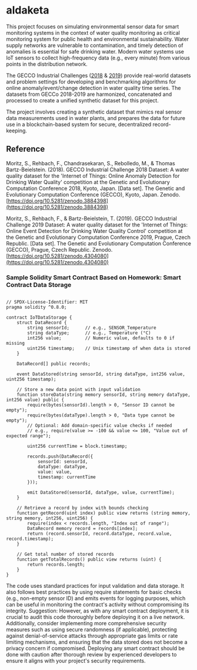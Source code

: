 # aldaketa

This project focuses on simulating environmental sensor data for smart monitoring systems in the context of water quality monitoring as critical monitoring system for public health and environmental sustainability. Water supply networks are vulnerable to contamination, and timely detection of anomalies is essential for safe drinking water. Modern water systems use IoT sensors to collect high-frequency data (e.g., every minute) from various points in the distribution network.

The GECCO Industrial Challenges ([2018](https://www.spotseven.de/wp-content/uploads/2018/03/rulesGeccoIc2018.pdf) & [2019](https://www.th-koeln.de/mam/downloads/deutsch/hochschule/fakultaeten/informatik_und_ingenieurwissenschaften/rulesgeccoic2019.pdf)) provide real-world datasets and problem settings for developing and benchmarking algorithms for online anomaly/event/change detection in water quality time series. The datasets from GECCo 2018-2019 are harmonized, concatenated and processed to create a unified synthetic dataset for this project.

The project involves creating a synthetic dataset that mimics real sensor data measurements used in water plants, and prepares the data for future use in a blockchain-based system for secure, decentralized record-keeping.

## Reference

Moritz, S., Rehbach, F., Chandrasekaran, S., Rebolledo, M., & Thomas Bartz-Beielstein. (2018). GECCO Industrial Challenge 2018 Dataset: A water quality dataset for the 'Internet of Things: Online Anomaly Detection for Drinking Water Quality' competition at the Genetic and Evolutionary Computation Conference 2018, Kyoto, Japan. [Data set]. The Genetic and Evolutionary Computation Conference (GECCO), Kyoto, Japan. Zenodo. [https://doi.org/10.5281/zenodo.3884398](https://doi.org/10.5281/zenodo.3884398)


Moritz, S., Rehbach, F., & Bartz-Beielstein, T. (2019). GECCO Industrial Challenge 2019 Dataset: A water quality dataset for the 'Internet of Things: Online Event Detection for Drinking Water Quality Control' competition at the Genetic and Evolutionary Computation Conference 2019, Prague, Czech Republic. [Data set]. The Genetic and Evolutionary Computation Conference (GECCO), Prague, Czech Republic. Zenodo. [https://doi.org/10.5281/zenodo.4304080](https://doi.org/10.5281/zenodo.4304080)

### Sample Solidity Smart Contract Based on Homework: Smart Contract Data Storage

```solidity

// SPDX-License-Identifier: MIT
pragma solidity ^0.8.0;

contract IoTDataStorage {
    struct DataRecord {
        string sensorId;      // e.g., SENSOR_Temperature
        string dataType;      // e.g., Temperature (°C)
        int256 value;         // Numeric value, defaults to 0 if missing
        uint256 timestamp;    // Unix timestamp of when data is stored
    }

    DataRecord[] public records;

    event DataStored(string sensorId, string dataType, int256 value, uint256 timestamp);

    // Store a new data point with input validation
    function storeData(string memory sensorId, string memory dataType, int256 value) public {
        require(bytes(sensorId).length > 0, "Sensor ID cannot be empty");
        require(bytes(dataType).length > 0, "Data type cannot be empty");
        // Optional: Add domain-specific value checks if needed
        // e.g., require(value >= -100 && value <= 100, "Value out of expected range");

        uint256 currentTime = block.timestamp;

        records.push(DataRecord({
            sensorId: sensorId,
            dataType: dataType,
            value: value,
            timestamp: currentTime
        }));

        emit DataStored(sensorId, dataType, value, currentTime);
    }

    // Retrieve a record by index with bounds checking
    function getRecord(uint index) public view returns (string memory, string memory, int256, uint256) {
        require(index < records.length, "Index out of range");
        DataRecord memory record = records[index];
        return (record.sensorId, record.dataType, record.value, record.timestamp);
    }

    // Get total number of stored records
    function getTotalRecords() public view returns (uint) {
        return records.length;
    }
}

```
The code uses standard practices for input validation and data storage. It also follows best practices by using require statements for basic checks (e.g., non-empty sensor ID) and emits events for logging purposes, which can be useful in monitoring the contract's activity without compromising its integrity.
Suggestion: However, as with any smart contract deployment, it is crucial to audit this code thoroughly before deploying it on a live network. Additionally, consider implementing more comprehensive security measures such as using secure randomness (if applicable), protecting against denial-of-service attacks through appropriate gas limits or rate limiting mechanisms, and ensuring that the data stored does not become a privacy concern if compromised. Deploying any smart contract should be done with caution after thorough review by experienced developers to ensure it aligns with your project's security requirements.